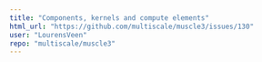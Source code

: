 ```yaml
---
title: "Components, kernels and compute elements"
html_url: "https://github.com/multiscale/muscle3/issues/130"
user: "LourensVeen"
repo: "multiscale/muscle3"
---
```



